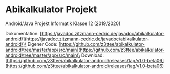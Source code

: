 # Abikalkulator Projekt
Android/Java Projekt Informatik Klasse 12 (2019/2020)

Dokumentation: [https://javadoc.zitzmann-cedric.de/javadoc/abikalkulator-android/](https://javadoc.zitzmann-cedric.de/javadoc/abikalkulator-android/)\
Eigener Code: [https://github.com/z3ttee/abikalkulator-android/tree/master/app/src/main](https://github.com/z3ttee/abikalkulator-android/tree/master/app/src/main)\
Download: [https://github.com/z3ttee/abikalkulator-android/releases/tag/v1.0-beta06](https://github.com/z3ttee/abikalkulator-android/releases/tag/v1.0-beta06)
